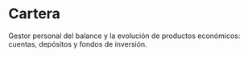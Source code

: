# Cartera

Gestor personal del balance y la evolución de productos económicos: cuentas, depósitos y fondos de inversión.




